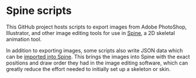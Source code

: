 # Spine scripts

This GitHub project hosts scripts to export images from Adobe PhotoShop, Illustrator, and other image editing tools for use in [Spine](http://esotericsoftware.com), a 2D skeletal animation tool.

In addition to exporting images, some scripts also write JSON data which can be [imported into Spine](http://esotericsoftware.com/spine-import#Data). This brings the images into Spine with the exact positions and draw order they had in the image editing software, which can greatly reduce the effort needed to initially set up a skeleton or skin.
